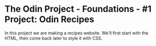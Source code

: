 # The Odin Project - Foundations - #1 Project: Odin Recipes

In this project we are making a recipes website.
We'll first start with the HTML, then come back later to style it with CSS.
